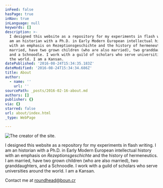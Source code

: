 ```yaml
---
inFeed: false
hasPage: true
inNav: true
inLanguage: null
keywords: []
description: >-
  I designed this website as a repository for my experiments in flash writing. I
  am an historian with a Ph.D. in Early Modern European intellectual history
  with an emphasis on Rezeptionsgeschichte and the history of hermeneutics. I am
  married, have two grown children (who are also ma​rried), two granddaughters,
  and a Schnoodle. I work with a guild of scholars who serve universities around
  the world. I am a Kansan.
datePublished: '2016-08-24T15:34:35.183Z'
dateModified: '2016-08-24T15:34:34.686Z'
title: About
author:
  - name: ''
    url: ''
sourcePath: _posts/2016-02-16-about.md
authors: []
publisher: {}
via: {}
starred: false
url: about/index.html
_type: WebPage

---
```

![The creator of the site.](https://the-grid-user-content.s3-us-west-2.amazonaws.com/6d1e39a6-2172-4a27-b096-b30532bac62e.jpg)

I designed this website as a repository for my experiments in flash writing. I am an historian with a Ph.D. in Early Modern European intellectual history with an emphasis on _Rezeptionsgeschichte_ and the history of hermeneutics. I am married, have two grown children (who are also ma​rried), two granddaughters, and a Schnoodle. I work with a guild of scholars who serve universities around the world. I am a Kansan.

Contact me at roundhead@boun.cr